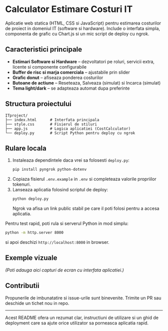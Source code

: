 # Calculator Estimare Costuri IT

Aplicatie web statica (HTML, CSS si JavaScript) pentru estimarea costurilor de proiect in domeniul IT (software si hardware). Include o interfata simpla, componenta de grafic cu Chart.js si un mic script de deploy cu ngrok.

## Caracteristici principale

- **Estimari Software si Hardware** – dezvoltatori pe roluri, servicii extra, licente si componente configurabile
- **Buffer de risc si marja comerciala** – ajustabile prin slider
- **Grafic donut** – afiseaza ponderea costurilor
- **Butoane de actiune** – Reseteaza, Salveaza (simulat) si Incarca (simulat)
- **Tema light/dark** – se adapteaza automat dupa preferinte

## Structura proiectului

```
ITproject/
├── index.html      # Interfata principala
├── style.css       # Fisierul de stiluri
├── app.js          # Logica aplicatiei (CostCalculator)
└── deploy.py       # Script Python pentru deploy cu ngrok
```

## Rulare locala

1. Instaleaza dependintele daca vrei sa folosesti `deploy.py`:
   ```bash
   pip install pyngrok python-dotenv
   ```
2. Copiaza fisierul `.env.example` in `.env` si completeaza valorile propriilor tokenuri.
3. Lanseaza aplicatia folosind scriptul de deploy:
   ```bash
   python deploy.py
   ```
   Ngrok va afisa un link public stabil pe care il poti folosi pentru a accesa aplicatia.

Pentru test rapid, poti rula si serverul Python in mod simplu:
```bash
python -m http.server 8000
```
si apoi deschizi `http://localhost:8000` in browser.

## Exemple vizuale

*(Poti adauga aici capturi de ecran cu interfata aplicatiei.)*

## Contributii

Propunerile de imbunatatire si issue-urile sunt binevenite. Trimite un PR sau deschide un tichet nou in repo.

---

Acest README ofera un rezumat clar, instructiuni de utilizare si un ghid de deployment care sa ajute orice utilizator sa porneasca aplicatia rapid.

